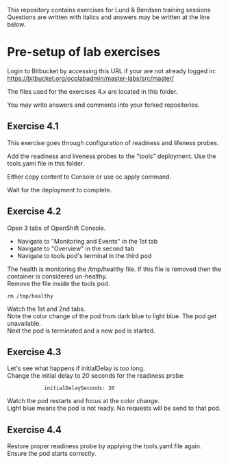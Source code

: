 This repository contains exercises for Lund & Bendsen training sessions
Questions are written with italics and answers may be written at the line below.

# Pre-setup of lab exercises

Login to Bitbucket by accessing this URL if your are not already logged in:
https://bitbucket.org/ocplabadmin/master-labs/src/master/

The files used for the exercises 4.x are located in this folder.

You may write answers and comments into your forked repositories.

## Exercise 4.1

This exercise goes through configuration of readiness and lifeness probes.

Add the readiness and liveness probes to the "tools" deployment.
Use the tools.yaml file in this folder.

Either copy content to Console or use oc apply command.

Wait for the deployment to complete.

## Exercise 4.2

Open 3 tabs of OpenShift Console.  
- Navigate to "Monitoring and Events" in the 1st tab  
- Navigate to "Overview" in the second tab  
- Navigate to tools pod's terminal in the third pod  

The health is monitoring the /tmp/healthy file. If this file is removed then the container is considered un-healthy.  
Remove the file inside the tools pod.

```
rm /tmp/healthy
```

Watch the 1st and 2nd tabs.  
Note the color change of the pod from dark blue to light blue. The pod get unavailable.  
Next the pod is terminated and a new pod is started.


## Exercise 4.3

Let's see what happens if initialDelay is too long.  
Change the initial delay to 20 seconds for the readiness probe:
```
            initialDelaySeconds: 30
```

Watch the pod restarts and focus at the color change.  
Light blue means the pod is not ready. No requests will be send to that pod.


## Exercise 4.4

Restore proper readiness probe by applying the tools.yaml file again.  
Ensure the pod starts correctly.

